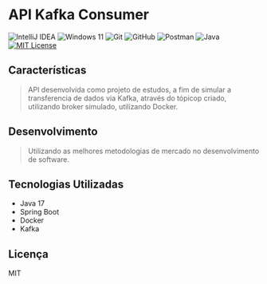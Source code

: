 # API Kafka Consumer

![IntelliJ IDEA](https://img.shields.io/badge/IntelliJIDEA-000000.svg?style=for-the-badge&logo=intellij-idea&logoColor=white)
![Windows 11](https://img.shields.io/badge/Windows%2011-%230079d5.svg?style=for-the-badge&logo=Windows%2011&logoColor=white)
![Git](https://img.shields.io/badge/git-%23F05033.svg?style=for-the-badge&logo=git&logoColor=white)
![GitHub](https://img.shields.io/badge/github-%23121011.svg?style=for-the-badge&logo=github&logoColor=white)
![Postman](https://img.shields.io/badge/Postman-FF6C37?style=for-the-badge&logo=postman&logoColor=white)
![Java](https://img.shields.io/badge/java-%23ED8B00.svg?style=for-the-badge&logo=openjdk&logoColor=white)
[![MIT License](https://img.shields.io/badge/License-MIT-green.svg)](https://choosealicense.com/licenses/mit/)

## Características

> API desenvolvida como projeto de estudos, a fim de simular a transferencia de dados via Kafka, através do tópicop criado, utilizando broker simulado, utilizando Docker.

## Desenvolvimento
> Utilizando as melhores metodologias de mercado no desenvolvimento de software.

## Tecnologias Utilizadas

- Java 17
- Spring Boot
- Docker
- Kafka

## Licença
MIT
